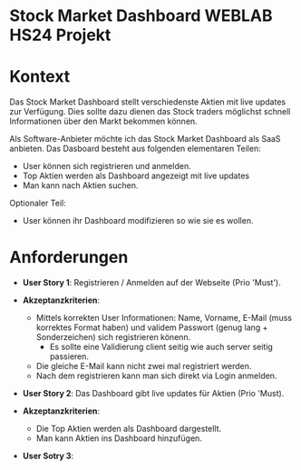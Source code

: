 # Stock Market Dashboard WEBLAB HS24 Projekt
# Kontext
Das Stock Market Dashboard stellt verschiedenste Aktien mit live updates zur Verfügung. Dies sollte dazu dienen das Stock traders möglichst schnell Informationen über den Markt bekommen können.

Als Software-Anbieter möchte ich das Stock Market Dashboard als SaaS anbieten. Das Dasboard besteht aus folgenden elementaren Teilen:
- User können sich registrieren und anmelden.
- Top Aktien werden als Dashboard angezeigt mit live updates
- Man kann nach Aktien suchen.

Optionaler Teil:
- User können ihr Dashboard modifizieren so wie sie es wollen.

# Anforderungen
- **User Story 1**: Registrieren / Anmelden auf der Webseite (Prio 'Must').
- **Akzeptanzkriterien**:
  - Mittels korrekten User Informationen: Name, Vorname, E-Mail (muss korrektes Format haben) und validem Passwort (genug lang + Sonderzeichen) sich registrieren könenn.
    - Es sollte eine Validierung client seitig wie auch server seitig passieren.
  - Die gleiche E-Mail kann nicht zwei mal registriert werden.
  - Nach dem registrieren kann man sich direkt via Login anmelden.

- **User Story 2**: Das Dashboard gibt live updates für Aktien (Prio 'Must).
- **Akzeptanzkriterien**:
  - Die Top Aktien werden als Dashboard dargestellt.
  - Man kann Aktien ins Dashboard hinzufügen.

- **User Sotry 3**: 

